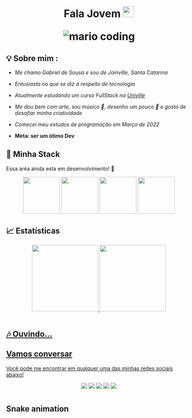 <h1 align="center" >Fala Jovem <img src="https://media.giphy.com/media/hvRJCLFzcasrR4ia7z/giphy.gif" width="30px">

![mario coding](https://i.imgur.com/1ZvVkDc.gif)

## 💡 Sobre mim :
 - *Me chamo Gabriel de Sousa e sou de Joinville, Santa Catarina* 

 - *Entusiasta no que se diz a respeito de tecnologia* 
 
 - *Atualmente estudando um curso FullStack na [Univille](https://www.univille.edu.br/)* 
 
 - *Me dou bem com arte, sou músico 🎹, desenho um pouco 🎈 e gosto de desafiar minha criatividade*
 
 - *Comecei meu estudos de programação em Março de 2022*

 - **Meta: ser um ótimo Dev** 


## 🔮 Minha Stack
  Essa aréa ainda esta em desenvolvimento! 🛑

<div align="center">
 <img src="https://media.giphy.com/media/lBrqckJ3fwxpo05EbB/giphy.gif" width="100">      
 <img src="https://media.giphy.com/media/lBrqckJ3fwxpo05EbB/giphy.gif" width="100">      
 <img src="https://media.giphy.com/media/lBrqckJ3fwxpo05EbB/giphy.gif" width="100">      
 <img src="https://media.giphy.com/media/lBrqckJ3fwxpo05EbB/giphy.gif" width="100">      
</div>


## 📈 Estatísticas

<div align="center">
  <a href="https://github.com/bamgabsz">
  <img height="180em" src="https://github-readme-stats.vercel.app/api/top-langs/?username=bamgabsz&layout=compact&langs_count=7&theme=react&hide_border=true"/>
  <img height="180em" src="https://github-readme-stats.vercel.app/api?username=bamgabsz&show_icons=true&theme=react&include_all_commits=true&count_private=true&hide_border=true"/>
</div>
<br>
 
## 🎶 Ouvindo...
 

## **Vamos conversar**

Você pode me encontrar em qualquer uma das minhas redes sociais abaixo! 

<div align="center">
<a href="https://twitter.com/bamgabsz" target="_blank"><img src="https://img.shields.io/badge/Twitter-2CA5E0?style=for-the-badge&logo=twitter&logoColor=white" target="_blank"></a>  <a href="https://github.com/bamgabsz"><img src="https://img.shields.io/badge/-Github-%23333?style=for-the-badge&logo=github&logoColor=white" target="_blank"></a>  <a href="https://www.instagram.com/bamgab/" target="_blank"><img src="https://img.shields.io/badge/-Instagram-%23E4405F?style=for-the-badge&logo=instagram&logoColor=white" target="_blank"></a>  <a href="mailto:bamgabsz@gmail.com"><img src="https://img.shields.io/badge/-Gmail-ff9800?style=for-the-badge&logo=gmail&logoColor=white" target="_blank"></a>  <a href="https://www.linkedin.com/in/gabriel-de-sousa-4654b9247/" target="_blank"><img src="https://img.shields.io/badge/-LinkedIn-%230077B5?style=for-the-badge&logo=linkedin&logoColor=white" target="_blank"></a> 
</div>
 
#
 
## Snake animation
